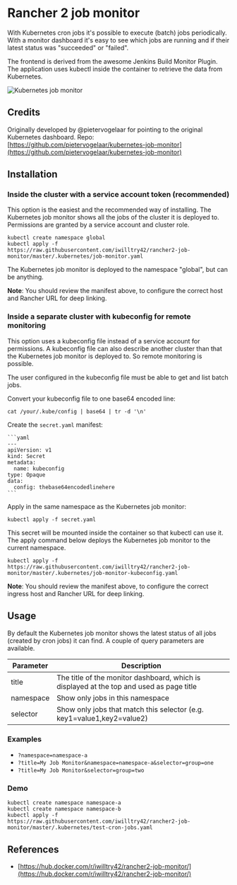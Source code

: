 # Rancher 2 job monitor

With Kubernetes cron jobs it's possible to execute (batch) jobs periodically. With a monitor dashboard it's
easy to see which jobs are running and if their latest status was "succeeded" or "failed".

The frontend is derived from the awesome Jenkins Build Monitor Plugin. The application uses kubectl inside
the container to retrieve the data from Kubernetes.

![Kubernetes job monitor](https://raw.githubusercontent.com/iwilltry42/rancher2-job-monitor/master/docs/job-monitor.png)

## Credits

Originally developed by @pietervogelaar for pointing to the original Kubernetes dashboard.
Repo: [https://github.com/pietervogelaar/kubernetes-job-monitor](https://github.com/pietervogelaar/kubernetes-job-monitor)

## Installation

### Inside the cluster with a service account token (recommended)

This option is the easiest and the recommended way of installing. The Kubernetes job monitor shows all the jobs of
the cluster it is deployed to. Permissions are granted by a service account and cluster role.

    kubectl create namespace global
    kubectl apply -f https://raw.githubusercontent.com/iwilltry42/rancher2-job-monitor/master/.kubernetes/job-monitor.yaml

The Kubernetes job monitor is deployed to the namespace "global", but can be anything.

**Note**: You should review the manifest above, to configure the correct host and Rancher URL for
deep linking.

### Inside a separate cluster with kubeconfig for remote monitoring

This option uses a kubeconfig file instead of a service account for permissions. A kubeconfig file can
also describe another cluster than that the Kubernetes job monitor is deployed to. So remote monitoring is possible.

The user configured in the kubeconfig file must be able to get and list batch jobs. 

Convert your kubeconfig file to one base64 encoded line:

    cat /your/.kube/config | base64 | tr -d '\n'

Create the `secret.yaml` manifest:

    ```yaml
    ---
    apiVersion: v1
    kind: Secret
    metadata:
      name: kubeconfig
    type: Opaque
    data:
      config: thebase64encodedlinehere
    ```

Apply in the same namespace as the Kubernetes job monitor:

    kubectl apply -f secret.yaml

This secret will be mounted inside the container so that kubectl can use it. The apply command below deploys the
Kubernetes job monitor to the current namespace.

    kubectl apply -f https://raw.githubusercontent.com/iwilltry42/rancher2-job-monitor/master/.kubernetes/job-monitor-kubeconfig.yaml

**Note**: You should review the manifest above, to configure the correct ingress host and Rancher URL for deep linking.

## Usage

By default the Kubernetes job monitor shows the latest status of all jobs (created by cron jobs) it can find. A couple
of query parameters are available.

| Parameter | Description |
| --- | --- |
| title | The title of the monitor dashboard, which is displayed at the top and used as page title
| namespace | Show only jobs in this namespace
| selector | Show only jobs that match this selector (e.g. key1=value1,key2=value2)

### Examples

- `?namespace=namespace-a`
- `?title=My Job Monitor&namespace=namespace-a&selector=group=one`
- `?title=My Job Monitor&selector=group=two`

### Demo

    kubectl create namespace namespace-a
    kubectl create namespace namespace-b
    kubectl apply -f https://raw.githubusercontent.com/iwilltry42/rancher2-job-monitor/master/.kubernetes/test-cron-jobs.yaml

## References

- [https://hub.docker.com/r/iwilltry42/rancher2-job-monitor/](https://hub.docker.com/r/iwilltry42/rancher2-job-monitor/)

